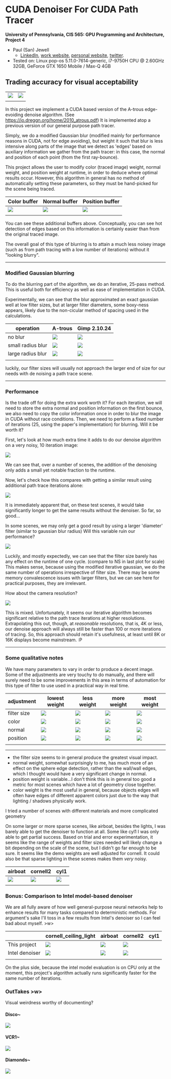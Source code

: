 CUDA Denoiser For CUDA Path Tracer
==================================

**University of Pennsylvania, CIS 565: GPU Programming and Architecture, Project 4**

* Paul (San) Jewell
    * [LinkedIn](https://www.linkedin.com/in/paul-jewell-2aba7379), [work website](
      https://www.biociphers.org/paul-jewell-lab-member), [personal website](https://gitlab.com/inklabapp), [twitter](https://twitter.com/inklabapp).
* Tested on: Linux pop-os 5.11.0-7614-generic, i7-9750H CPU @ 2.60GHz 32GB, GeForce GTX 1650 Mobile / Max-Q 4GB


## Trading accuracy for visual acceptability

| | | 
| ----------- | -----------| 
| ![](img/denoise/title1.png)      | ![](img/denoise/title2.png)   |
| | |

In this project we implement a CUDA based version of the A-trous edge-evoiding denoise algorithm.
(See https://jo.dreggn.org/home/2010_atrous.pdf) It is implemented atop a previous version
of our general purpose path tracer. 

Simply, we do a modified Gaussian blur (modified mainly for performance reasons in CUDA, not
for edge avoiding), but weight it such that blur is less intensive along parts of the image
that we detect as 'edges' based on auxiliary information we gather from the path tracer: in 
this case, the normal and position of each point (from the first ray-bounce).

This project allows the user to modify color (traced image) weight, normal weight, and position
weight at runtime, in order to deduce where optimal results occur. However, this algorithm
in general has no method of automatically setting these parameters, so they must be hand-picked
for the scene being traced. 

| Color buffer | Normal buffer | Position buffer | 
| ----------- | -----------|-----------| 
| ![](img/denoise/title1.png)      | ![](img/denoise/normalbuffer.png)   | ![](img/denoise/positionbuffer.png)   |
| | | |

You can see these additional buffers above. Conceptually, you can see hot detection of edges
based on this information is certainly easier than from the original traced image. 

The overall goal of this type of blurring is to attain a much less noisey image (such as from 
path tracing with a low number of iterations) without it "looking blurry".

-----------------------

### Modified Gaussian blurring

To do the blurring part of the algorithm, we do an iterative, 25-pass method. This is 
useful both for efficiency as well as ease of implementation in CUDA. 

Experimentally, we can see that the blur approximated an exact gaussian well at low filter 
sizes, but at larger filter diameters, some boxy-ness appears, likely due to the non-cicular
method of spacing used in the calculations. 


| operation | A-trous |  Gimp 2.10.24 | 
| ----------- | -----------|-----------| 
| no blur    | ![](img/denoise/blur/nonblur.png)   | ![](img/denoise/blur/nonblur.png)   |
| small radius blur    | ![](img/denoise/blur/lightblur.png)   | ![](img/denoise/blur/lightblurgimp.png)   |
| large radius blur    | ![](img/denoise/blur/heavyblur.png)   | ![](img/denoise/blur/heavyblurgimp.png)   |
| | | |

luckily, our filter sizes will usually not approach the larger end of size for our needs
with de noising a path trace scene. 

-----------------------

### Performance 

Is the trade off for doing the extra work worth it? For each iteration, we will need to store
the extra normal and position information on the first bounce, we also need to copy the 
color information once in order to blur the image in CUDA without race conditions. Then, we need
to perform a fixed number of iterations (25, using the paper's implementation) for blurring.
Will it be worth it? 

First, let's look at how much extra time it adds to do our denoise algorithm on a very noisy,
10 iteration image:

![](img/denoise/comp2.png)

We can see that, over a number of scenes, the addition of the denoising only adds 
a small yet notable fraction to the runtime. 

Now, let's check how this compares with getting a similar result using additional path
trace iterations alone:

![](img/denoise/comp1.png)

It is immediately apparent that, on these test scenes, it would take significantly longer
to get the same results without the denoiser. So far, so good...

In some scenes, we may only get a good result by using a larger 'diameter' filter (similar
to gaussian blur radius) Will this variable ruin our performance?

![](img/denoise/comp4.png)

Luckily, and mostly expectedly, we can see that the filter size barely has any effect on 
the runtime of one cycle. (compare to NS in last plot for scale) This makes sense, because
using the modified iterative gaussian, we do the same number of operations irrespective of
filter size. There may be some memory convalescence issues with larger filters, but we can 
see here for practical purposes, they are irrelevant. 

How about the camera resolution?

![](img/denoise/comp3.png)

This is mixed. Unfortunately, it seems our iterative algorithm becomes significant relative 
to the path trace iterations at higher resolutions. Extrapolating this out, though, at *reasonable*
resolutions, that is, 4K or less, our denoise approach will always still be faster than 100
or more iterations of tracing. So, this approach should retain it's usefulness, at least 
until 8K or 16K displays become mainstream. :P

-----------------------

### Some qualitative notes

We have many parameters to vary in order to produce a decent image. Some of the adjustments are
very touchy to do manually, and there will surely need to be some improvements in this area
in terms of automation for this type of filter to use used in a practical way in real time.

| adjustment | lowest weight |  less weight | more weight | most weight | 
| ----------- | -----------|-----------|-----------|-----------| 
| filter size    | ![](img/denoise/comp/f1.png)   | ![](img/denoise/comp/f2.png)   | ![](img/denoise/comp/f3.png)   | ![](img/denoise/comp/f4.png)   |
| color    | ![](img/denoise/comp/c1.png)   | ![](img/denoise/comp/c2.png)   | ![](img/denoise/comp/c3.png)   | ![](img/denoise/comp/c4.png)   |
| normal    | ![](img/denoise/comp/n1.png)   | ![](img/denoise/comp/n2.png)   | ![](img/denoise/comp/n3.png)   | ![](img/denoise/comp/n4.png)   |
| position    | ![](img/denoise/comp/p1.png)   | ![](img/denoise/comp/p2.png)   | ![](img/denoise/comp/p3.png)   | ![](img/denoise/comp/p4.png)   |
| | | |

-----------------------

- the filter size seems to in general produce the greatest visual impact. 
- normal weight, somewhat surprisingly to me, has much more of an effect on the sphere
edge detection, rather than the wall/wall edges, which I thought would have a very significant
change in normal. 
- position weight is variable...I don't think this is in general too good a metric for most scenes
which have a lot of geometry close together. 
- color weight is the most useful in general, because objects edges will often have edges
of different apparent colors just due to the way that lighting / shadows physically work. 

I tried a number of scenes with different materials and more complicated geometry

On some larger or more sparse scenes, like airboat, besides the lights, I was barely able 
to get the denoiser to function at all. Some like cyl1 I was only able to get partial success. 
Based on trial and error experimentation, it seems like the range of weights and filter
sizes needed will likely change a bit depending on the scale of the scene, but I 
didn't go far enough to be sure. It seems like the demo weights are well adjusted for 
cornell. It could also be that sparse lighting in these scenes makes them *very* noisy.

| airboat | cornell2 |  cyl1 | 
| ----------- | -----------|-----------| 
| ![](img/denoise/cornell2.png)   | ![](img/denoise/airboat.png)   | ![](img/denoise/cyl1.png)   |
| | | |

### Bonus: Comparison to Intel model-based denoiser

We are all fully aware of how well general-purpose neural networks help to enhance results
for many tasks compared to deterministic methods. For argument's sake I'll toss in a few results
from Intel's denoiser so I can feel bad about myself. >w>

||  cornell_ceiling_light | airboat | cornell2 |  cyl1 | 
| ---------- | ----------- | -----------|-----------|-----------| 
| This project| ![](img/denoise/intel/cornell.png)| ![](img/denoise/intel/cornell2.png)      | ![](img/denoise/intel/cyl1.png)   |
| Intel denoiser | ![](img/denoise/intel/cornellI.png)| ![](img/denoise/intel/cornell2I.png)     | ![](img/denoise/intel/cyl1I.png)   |
| | | | |

On the plus side, because the intel model evaluation is on CPU only at the moment, this 
project's algorithm actually runs significantly faster for the same number of iterations. 

### OutTakes >w>

Visual weirdness worthy of documenting?

#### Disco~
![](img/denoise/outtakes/disco.png)

#### VCR1~
![](img/denoise/outtakes/vcr1.png)

#### Diamonds~
![](img/denoise/outtakes/vcr2.png)
